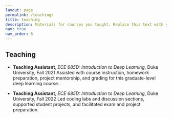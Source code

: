 ```yaml
---
layout: page
permalink: /teaching/
title: teaching
description: Materials for courses you taught. Replace this text with your description.
nav: true
nav_order: 6
---
```


## Teaching

- **Teaching Assistant**, _ECE 685D: Introduction to Deep Learning_, Duke University, Fall 2021
  Assisted with course instruction, homework preparation, project mentorship, and grading for this graduate-level deep learning course.

- **Teaching Assistant**, _ECE 685D: Introduction to Deep Learning_, Duke University, Fall 2022
  Led coding labs and discussion sections, supported student projects, and facilitated exam and project preparation.
